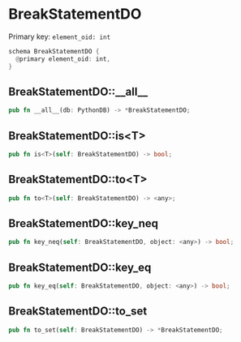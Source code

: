 # BreakStatementDO

Primary key: `element_oid: int`

```rust
schema BreakStatementDO {
  @primary element_oid: int,
}
```
## BreakStatementDO::\_\_all\_\_

```rust
pub fn __all__(db: PythonDB) -> *BreakStatementDO;
```
## BreakStatementDO::is\<T\>

```rust
pub fn is<T>(self: BreakStatementDO) -> bool;
```
## BreakStatementDO::to\<T\>

```rust
pub fn to<T>(self: BreakStatementDO) -> <any>;
```
## BreakStatementDO::key\_neq

```rust
pub fn key_neq(self: BreakStatementDO, object: <any>) -> bool;
```
## BreakStatementDO::key\_eq

```rust
pub fn key_eq(self: BreakStatementDO, object: <any>) -> bool;
```
## BreakStatementDO::to\_set

```rust
pub fn to_set(self: BreakStatementDO) -> *BreakStatementDO;
```
